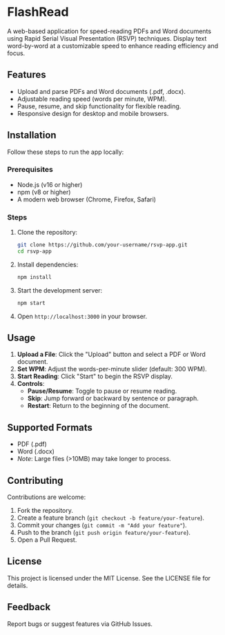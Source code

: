 # FlashRead

A web-based application for speed-reading PDFs and Word documents using Rapid Serial Visual Presentation (RSVP) techniques. Display text word-by-word at a customizable speed to enhance reading efficiency and focus.

## Features

- Upload and parse PDFs and Word documents (.pdf, .docx).
- Adjustable reading speed (words per minute, WPM).
- Pause, resume, and skip functionality for flexible reading.
- Responsive design for desktop and mobile browsers.

## Installation

Follow these steps to run the app locally:

### Prerequisites

- Node.js (v16 or higher)
- npm (v8 or higher)
- A modern web browser (Chrome, Firefox, Safari)

### Steps

1. Clone the repository:

   ```bash
   git clone https://github.com/your-username/rsvp-app.git
   cd rsvp-app
   ```

2. Install dependencies:

   ```bash
   npm install
   ```

3. Start the development server:

   ```bash
   npm start
   ```

4. Open `http://localhost:3000` in your browser.

## Usage

1. **Upload a File**: Click the "Upload" button and select a PDF or Word document.
2. **Set WPM**: Adjust the words-per-minute slider (default: 300 WPM).
3. **Start Reading**: Click "Start" to begin the RSVP display.
4. **Controls**:
   - **Pause/Resume**: Toggle to pause or resume reading.
   - **Skip**: Jump forward or backward by sentence or paragraph.
   - **Restart**: Return to the beginning of the document.

## Supported Formats

- PDF (.pdf)
- Word (.docx)
- *Note*: Large files (&gt;10MB) may take longer to process.

## Contributing

Contributions are welcome:

1. Fork the repository.
2. Create a feature branch (`git checkout -b feature/your-feature`).
3. Commit your changes (`git commit -m "Add your feature"`).
4. Push to the branch (`git push origin feature/your-feature`).
5. Open a Pull Request.

## License

This project is licensed under the MIT License. See the LICENSE file for details.

## Feedback

Report bugs or suggest features via GitHub Issues.